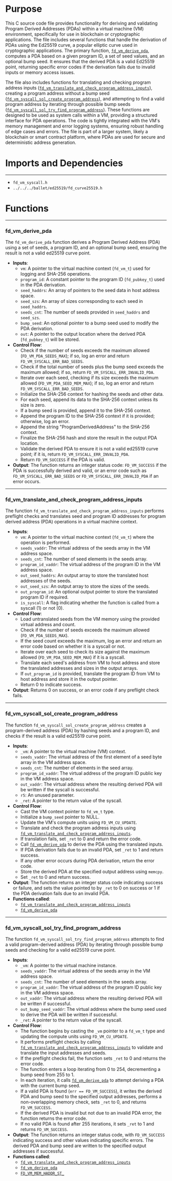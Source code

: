 # Purpose
This C source code file provides functionality for deriving and validating Program Derived Addresses (PDAs) within a virtual machine (VM) environment, specifically for use in blockchain or cryptographic applications. The file includes several functions that handle the derivation of PDAs using the Ed25519 curve, a popular elliptic curve used in cryptographic applications. The primary function, [`fd_vm_derive_pda`](#fd_vm_derive_pda), computes a PDA based on a given program ID, a set of seed values, and an optional bump seed. It ensures that the derived PDA is a valid Ed25519 point, returning specific error codes if the derivation fails due to invalid inputs or memory access issues.

The file also includes functions for translating and checking program address inputs ([`fd_vm_translate_and_check_program_address_inputs`](#fd_vm_translate_and_check_program_address_inputs)), creating a program address without a bump seed ([`fd_vm_syscall_sol_create_program_address`](#fd_vm_syscall_sol_create_program_address)), and attempting to find a valid program address by iterating through possible bump seeds ([`fd_vm_syscall_sol_try_find_program_address`](#fd_vm_syscall_sol_try_find_program_address)). These functions are designed to be used as system calls within a VM, providing a structured interface for PDA operations. The code is tightly integrated with the VM's memory management and error logging systems, ensuring robust handling of edge cases and errors. The file is part of a larger system, likely a blockchain or smart contract platform, where PDAs are used for secure and deterministic address generation.
# Imports and Dependencies

---
- `fd_vm_syscall.h`
- `../../../ballet/ed25519/fd_curve25519.h`


# Functions

---
### fd\_vm\_derive\_pda<!-- {{#callable:fd_vm_derive_pda}} -->
The `fd_vm_derive_pda` function derives a Program Derived Address (PDA) using a set of seeds, a program ID, and an optional bump seed, ensuring the result is not a valid ed25519 curve point.
- **Inputs**:
    - `vm`: A pointer to the virtual machine context (`fd_vm_t`) used for logging and SHA-256 operations.
    - `program_id`: A constant pointer to the program ID (`fd_pubkey_t`) used in the PDA derivation.
    - `seed_haddrs`: An array of pointers to the seed data in host address space.
    - `seed_szs`: An array of sizes corresponding to each seed in `seed_haddrs`.
    - `seeds_cnt`: The number of seeds provided in `seed_haddrs` and `seed_szs`.
    - `bump_seed`: An optional pointer to a bump seed used to modify the PDA derivation.
    - `out`: A pointer to the output location where the derived PDA (`fd_pubkey_t`) will be stored.
- **Control Flow**:
    - Check if the number of seeds exceeds the maximum allowed (`FD_VM_PDA_SEEDS_MAX`); if so, log an error and return `FD_VM_SYSCALL_ERR_BAD_SEEDS`.
    - Check if the total number of seeds plus the bump seed exceeds the maximum allowed; if so, return `FD_VM_SYSCALL_ERR_INVALID_PDA`.
    - Iterate over each seed, checking if its size exceeds the maximum allowed (`FD_VM_PDA_SEED_MEM_MAX`); if so, log an error and return `FD_VM_SYSCALL_ERR_BAD_SEEDS`.
    - Initialize the SHA-256 context for hashing the seeds and other data.
    - For each seed, append its data to the SHA-256 context unless its size is zero.
    - If a bump seed is provided, append it to the SHA-256 context.
    - Append the program ID to the SHA-256 context if it is provided; otherwise, log an error.
    - Append the string "ProgramDerivedAddress" to the SHA-256 context.
    - Finalize the SHA-256 hash and store the result in the output PDA location.
    - Validate the derived PDA to ensure it is not a valid ed25519 curve point; if it is, return `FD_VM_SYSCALL_ERR_INVALID_PDA`.
    - Return `FD_VM_SUCCESS` if the PDA is valid.
- **Output**: The function returns an integer status code: `FD_VM_SUCCESS` if the PDA is successfully derived and valid, or an error code such as `FD_VM_SYSCALL_ERR_BAD_SEEDS` or `FD_VM_SYSCALL_ERR_INVALID_PDA` if an error occurs.


---
### fd\_vm\_translate\_and\_check\_program\_address\_inputs<!-- {{#callable:fd_vm_translate_and_check_program_address_inputs}} -->
The function `fd_vm_translate_and_check_program_address_inputs` performs preflight checks and translates seed and program ID addresses for program derived address (PDA) operations in a virtual machine context.
- **Inputs**:
    - `vm`: A pointer to the virtual machine context (`fd_vm_t`) where the operation is performed.
    - `seeds_vaddr`: The virtual address of the seeds array in the VM address space.
    - `seeds_cnt`: The number of seed elements in the seeds array.
    - `program_id_vaddr`: The virtual address of the program ID in the VM address space.
    - `out_seed_haddrs`: An output array to store the translated host addresses of the seeds.
    - `out_seed_szs`: An output array to store the sizes of the seeds.
    - `out_program_id`: An optional output pointer to store the translated program ID if required.
    - `is_syscall`: A flag indicating whether the function is called from a syscall (1) or not (0).
- **Control Flow**:
    - Load untranslated seeds from the VM memory using the provided virtual address and count.
    - Check if the number of seeds exceeds the maximum allowed (`FD_VM_PDA_SEEDS_MAX`).
    - If the seed count exceeds the maximum, log an error and return an error code based on whether it is a syscall or not.
    - Iterate over each seed to check its size against the maximum allowed (`FD_VM_PDA_SEED_MEM_MAX`) if it is a syscall.
    - Translate each seed's address from VM to host address and store the translated addresses and sizes in the output arrays.
    - If `out_program_id` is provided, translate the program ID from VM to host address and store it in the output pointer.
    - Return 0 to indicate success.
- **Output**: Returns 0 on success, or an error code if any preflight check fails.


---
### fd\_vm\_syscall\_sol\_create\_program\_address<!-- {{#callable:fd_vm_syscall_sol_create_program_address}} -->
The function `fd_vm_syscall_sol_create_program_address` creates a program-derived address (PDA) by hashing seeds and a program ID, and checks if the result is a valid ed25519 curve point.
- **Inputs**:
    - `_vm`: A pointer to the virtual machine (VM) context.
    - `seeds_vaddr`: The virtual address of the first element of a seed byte array in the VM address space.
    - `seeds_cnt`: The number of elements in the seed array.
    - `program_id_vaddr`: The virtual address of the program ID public key in the VM address space.
    - `out_vaddr`: The virtual address where the resulting derived PDA will be written if the syscall is successful.
    - `r5`: An unused parameter.
    - `_ret`: A pointer to the return value of the syscall.
- **Control Flow**:
    - Cast the VM context pointer to `fd_vm_t` type.
    - Initialize a `bump_seed` pointer to NULL.
    - Update the VM's compute units using `FD_VM_CU_UPDATE`.
    - Translate and check the program address inputs using [`fd_vm_translate_and_check_program_address_inputs`](#fd_vm_translate_and_check_program_address_inputs).
    - If translation fails, set `_ret` to 0 and return the error code.
    - Call [`fd_vm_derive_pda`](#fd_vm_derive_pda) to derive the PDA using the translated inputs.
    - If PDA derivation fails due to an invalid PDA, set `_ret` to 1 and return success.
    - If any other error occurs during PDA derivation, return the error code.
    - Store the derived PDA at the specified output address using `memcpy`.
    - Set `_ret` to 0 and return success.
- **Output**: The function returns an integer status code indicating success or failure, and sets the value pointed to by `_ret` to 0 on success or 1 if the PDA derivation fails due to an invalid PDA.
- **Functions called**:
    - [`fd_vm_translate_and_check_program_address_inputs`](#fd_vm_translate_and_check_program_address_inputs)
    - [`fd_vm_derive_pda`](#fd_vm_derive_pda)


---
### fd\_vm\_syscall\_sol\_try\_find\_program\_address<!-- {{#callable:fd_vm_syscall_sol_try_find_program_address}} -->
The function `fd_vm_syscall_sol_try_find_program_address` attempts to find a valid program-derived address (PDA) by iterating through possible bump seeds and checking for a valid ed25519 curve point.
- **Inputs**:
    - `_vm`: A pointer to the virtual machine instance.
    - `seeds_vaddr`: The virtual address of the seeds array in the VM address space.
    - `seeds_cnt`: The number of seed elements in the seeds array.
    - `program_id_vaddr`: The virtual address of the program ID public key in the VM address space.
    - `out_vaddr`: The virtual address where the resulting derived PDA will be written if successful.
    - `out_bump_seed_vaddr`: The virtual address where the bump seed used to derive the PDA will be written if successful.
    - `_ret`: A pointer to the return value of the syscall.
- **Control Flow**:
    - The function begins by casting the `_vm` pointer to a `fd_vm_t` type and updating the compute units using `FD_VM_CU_UPDATE`.
    - It performs preflight checks by calling [`fd_vm_translate_and_check_program_address_inputs`](#fd_vm_translate_and_check_program_address_inputs) to validate and translate the input addresses and seeds.
    - If the preflight checks fail, the function sets `_ret` to 0 and returns the error code.
    - The function enters a loop iterating from 0 to 254, decrementing a bump seed from 255 to 1.
    - In each iteration, it calls [`fd_vm_derive_pda`](#fd_vm_derive_pda) to attempt deriving a PDA with the current bump seed.
    - If a valid PDA is found (`err == FD_VM_SUCCESS`), it writes the derived PDA and bump seed to the specified output addresses, performs a non-overlapping memory check, sets `_ret` to 0, and returns `FD_VM_SUCCESS`.
    - If the derived PDA is invalid but not due to an invalid PDA error, the function returns the error code.
    - If no valid PDA is found after 255 iterations, it sets `_ret` to 1 and returns `FD_VM_SUCCESS`.
- **Output**: The function returns an integer status code, with `FD_VM_SUCCESS` indicating success and other values indicating specific errors. The derived PDA and bump seed are written to the specified output addresses if successful.
- **Functions called**:
    - [`fd_vm_translate_and_check_program_address_inputs`](#fd_vm_translate_and_check_program_address_inputs)
    - [`fd_vm_derive_pda`](#fd_vm_derive_pda)
    - [`FD_VM_MEM_HADDR_ST_`](fd_vm_syscall_macros.h.driver.md#FD_VM_MEM_HADDR_ST_)


